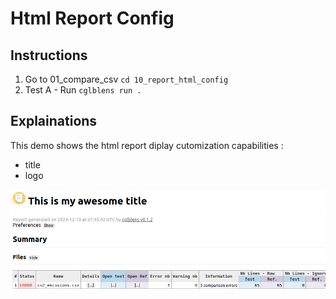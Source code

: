 # Html Report Config

## Instructions

1. Go to 01_compare_csv `cd 10_report_html_config`
2. Test A - Run `cglblens run .`

## Explainations

This demo shows the html report diplay cutomization capabilities :

- title
- logo



![](results_html_report.png)

